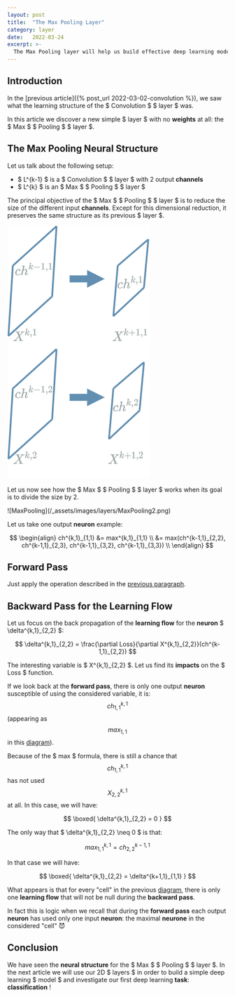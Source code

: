 ```yaml
---
layout: post
title:  "The Max Pooling Layer"
category: layer
date:   2022-03-24
excerpt: >-
  The Max Pooling layer will help us build effective deep learning models. 
---
```


## Introduction

In the [previous article]({% post_url 2022-03-02-convolution %}), we saw what the learning structure of the 
$ Convolution $ $ layer $ was. 

In this article we discover a new simple $ layer $ with no **weights** at all: the $ Max $ $ Pooling $ $ layer $.

## The Max Pooling Neural Structure

Let us talk about the following setup: 

- $ L^{k-1} $ is a $ Convolution $ $ layer $ with 2 output **channels**
- $ L^{k} $ is an $ Max $ $ Pooling $ $ layer $

The principal objective of the $ Max $ $ Pooling $ $ layer $ is to reduce the size of the different input **channels**. 
Except for this dimensional reduction, it preserves the same structure as its previous $ layer $.

![MaxPooling](/_assets/images/layers/MaxPooling1.png)

Let us now see how the $ Max $ $ Pooling $ $ layer $ works when its goal is to divide the size by 2. 

<a id="max-pooling1" class="anchor">
![MaxPooling](/_assets/images/layers/MaxPooling2.png)
</a>

Let us take one output **neuron** example: 

$$
\begin{align}
ch^{k,1}_{1,1} &= max^{k,1}_{1,1} \\
               &= max(ch^{k-1,1}_{2,2}, ch^{k-1,1}_{2,3}, ch^{k-1,1}_{3,2}, ch^{k-1,1}_{3,3}) \\
\end{align}
$$

## Forward Pass

Just apply the operation described in the [previous paragraph](#the-max-pooling-neural-structure). 

## Backward Pass for the Learning Flow 

Let us focus on the back propagation of the **learning flow** for the **neuron** $ \delta^{k,1}_{2,2} $:

$$ 
\delta^{k,1}_{2,2} = \frac{\partial Loss}{\partial X^{k,1}_{2,2}}(ch^{k-1,1}_{2,2})
$$

The interesting variable is $ X^{k,1}_{2,2} $. 
Let us find its **impacts** on the $ Loss $ function.

If we look back at the **forward pass**, there is only one output **neuron** susceptible of using the considered 
variable, it is: $$ ch^{k,1}_{1,1} $$ (appearing as $$ max_{1,1} $$ in this [diagram](#max-pooling1)). 

Because of the $ max $ formula, there is still a chance that $$ ch^{k,1}_{1,1} $$ 
has not used $$ X^{k,1}_{2,2} $$ at all. In this case, we will have: 

$$
\boxed{
\delta^{k,1}_{2,2} = 0 
}
$$ 

The only way that $ \delta^{k,1}_{2,2} \neq 0 $ is that: 

$$
max^{k,1}_{1,1} = ch^{k-1,1}_{2,2}
$$

In that case we will have: 

$$
\boxed{
\delta^{k,1}_{2,2} = \delta^{k+1,1}_{1,1}
}
$$ 

What appears is that for every "cell" in the previous [diagram](#max-pooling1), there is only one **learning flow** that 
will not be null during the **backward pass**.

In fact this is logic when we recall that during the **forward pass** each output **neuron** has used only one 
input **neuron**: the maximal **neurone** in the considered "cell" :smiling_imp:

## Conclusion

We have seen the **neural structure** for the $ Max $ $ Pooling $ $ layer $. 
In the next article we will use our 2D $ layers $ in order to build a simple deep learning $ model $ and 
investigate our first deep learning **task**: **classification** !
